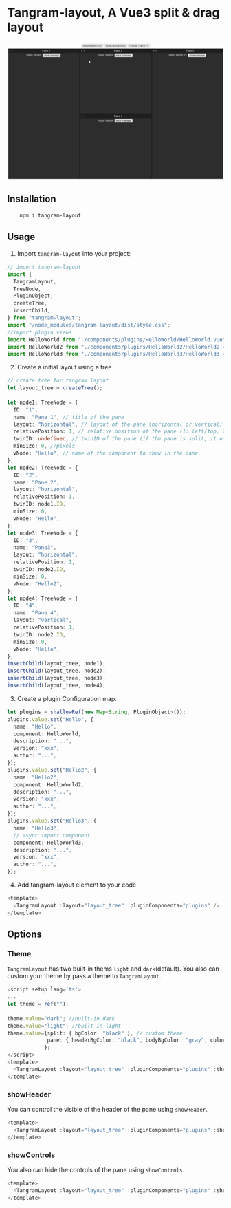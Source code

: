 # Tangram-layout, A Vue3 split & drag layout

![Tangram-layout](public/Animation.gif)

## Installation

```bash
    npm i tangram-layout
```

## Usage

1. Import `tangram-layout` into your project:

```ts
// import tangram-layout
import {
  TangramLayout,
  TreeNode,
  PluginObject,
  createTree,
  insertChild,
} from "tangram-layout";
import "/node_modules/tangram-layout/dist/style.css";
//import plugin views
import HelloWorld from "./components/plugins/HelloWorld/HelloWorld.vue";
import HelloWorld2 from "./components/plugins/HelloWorld2/HelloWorld2.vue";
import HelloWorld3 from "./components/plugins/HelloWorld3/HelloWorld3.vue";
```

2. Create a initial layout using a tree

```ts
// create tree for tangram layout
let layout_tree = createTree();

let node1: TreeNode = {
  ID: "1",
  name: "Pane 1", // title of the pane
  layout: "horizontal", // layout of the pane (horizontal or vertical)
  relativePosition: 1, // relative position of the pane (1: left/top, 2: right/bottom)
  twinID: undefined, // twinID of the pane (if the pane is split, it will have a twin)
  minSize: 0, //pixels
  vNode: "Hello", // name of the component to show in the pane
};
let node2: TreeNode = {
  ID: "2",
  name: "Pane 2",
  layout: "horizontal",
  relativePosition: 1,
  twinID: node1.ID,
  minSize: 0,
  vNode: "Hello",
};
let node3: TreeNode = {
  ID: "3",
  name: "Pane3",
  layout: "horizontal",
  relativePosition: 1,
  twinID: node2.ID,
  minSize: 0,
  vNode: "Hello2",
};
let node4: TreeNode = {
  ID: "4",
  name: "Pane 4",
  layout: "vertical",
  relativePosition: 1,
  twinID: node2.ID,
  minSize: 0,
  vNode: "Hello",
};
insertChild(layout_tree, node1);
insertChild(layout_tree, node2);
insertChild(layout_tree, node3);
insertChild(layout_tree, node4);
```

3. Create a plugin Configuration map.

```ts
let plugins = shallowRef(new Map<String, PluginObject>());
plugins.value.set("Hello", {
  name: "Hello",
  component: HelloWorld,
  description: "...",
  version: "xxx",
  author: "...",
});
plugins.value.set("Hello2", {
  name: "Hello2",
  component: HelloWorld2,
  description: "...",
  version: "xxx",
  author: "...",
});
plugins.value.set("Hello3", {
  name: "Hello3",
  // async import component
  component: HelloWorld3,
  description: "...",
  version: "xxx",
  author: "...",
});
```

4. Add tangram-layout element to your code

```ts
<template>
  <TangramLayout :layout="layout_tree" :pluginComponents="plugins" />
</template>
```

## Options

### Theme

`TangramLayout` has two built-in thems `light` and `dark`(default). You also can custom your theme by pass a theme to `TangramLayout`.


```ts
<script setup lang='ts'>
...
let theme = ref("");

theme.value="dark"; //built-in dark 
theme.value="light"; //built-in light
theme.value={split: { bgColor: "black" }, // custom theme
             pane: { headerBgColor: "black", bodyBgColor: "gray", color: "yellow" },
            };
</script>
<template>
  <TangramLayout :layout="layout_tree" :pluginComponents="plugins" :theme="theme"  />
</template>
```

### showHeader

You can control the visible of the header of the pane using `showHeader`.

``` ts
<template>
  <TangramLayout :layout="layout_tree" :pluginComponents="plugins" :showHeader="false"  />
</template>
```

### showControls

You also can hide the controls of the pane using `showControls`.
``` ts
<template>
  <TangramLayout :layout="layout_tree" :pluginComponents="plugins" :showControls="false"  />
</template>
```